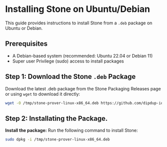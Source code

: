 # Installing Stone on Ubuntu/Debian

This guide provides instructions to install Stone from a `.deb` package on Ubuntu or Debian.

## Prerequisites

- A Debian-based system (recommended: Ubuntu 22.04 or Debian 11)
- Super user Privilege (sudo) access to install packages

## Step 1: Download the Stone `.deb` Package

Download the latest .deb package from the Stone Packaging Releases page or using `wget` to download it directly:

```bash
wget -O /tmp/stone-prover-linux-x86_64.deb https://github.com/dipdup-io/stone-packaging/releases/latest/download/stone-prover-linux-x86_64.deb
```

## Step 2: Installating the Package.

**Install the package:** Run the following command to install Stone:
```bash
sudo dpkg -i /tmp/stone-prover-linux-x86_64.deb 
```
